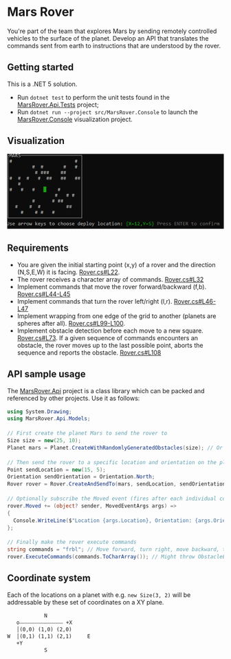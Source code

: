 # Mars Rover
You're part of the team that explores Mars by sending remotely controlled vehicles to the surface of the planet. Develop an API that translates the commands sent from earth to instructions that are understood by the rover.

## Getting started
This is a .NET 5 solution.
 * Run `dotnet test` to perform the unit tests found in the [MarsRover.Api.Tests](test/MarsRover.Api.Tests/MarsRover.Api.Tests.csproj) project;
 * Run `dotnet run --project src/MarsRover.Console` to launch the [MarsRover.Console](src/MarsRover.Console/MarsRover.Console.csproj) visualization project.

## Visualization
![visualization.gif](visualization.gif)

## Requirements
 * You are given the initial starting point (x,y) of a rover and the direction (N,S,E,W) it is facing. [Rover.cs#L22](src/MarsRover.Api/Models/Rover.cs#L22).
 * The rover receives a character array of commands. [Rover.cs#L32](src/MarsRover.Api/Models/Rover.cs#L32)
 * Implement commands that move the rover forward/backward (f,b). [Rover.cs#L44-L45](src/MarsRover.Api/Models/Rover.cs#L44-L45)
 * Implement commands that turn the rover left/right (l,r). [Rover.cs#L46-L47](src/MarsRover.Api/Models/Rover.cs#L46-L47)
 * Implement wrapping from one edge of the grid to another (planets are spheres after all). [Rover.cs#L99-L100](src/MarsRover.Api/Models/Rover.cs#L99-L100).
 * Implement obstacle detection before each move to a new square. [Rover.cs#L73](src/MarsRover.Api/Models/Rover.cs#L73). If a given sequence of commands encounters an obstacle, the rover moves up to the last possible point, aborts the sequence and reports the obstacle. [Rover.cs#L108](src/MarsRover.Api/Models/Rover.cs#L108)

## API sample usage
The [MarsRover.Api](src/MarsRover.Api/MarsRover.Api.csproj) project is a class library which can be packed and referenced by other projects. Use it as follows:
```csharp
using System.Drawing;
using MarsRover.Api.Models;

// First create the planet Mars to send the rover to
Size size = new(25, 10);
Planet mars = Planet.CreateWithRandomlyGeneratedObstacles(size); // Or Planet.CreateEmpty(size)

// Then send the rover to a specific location and orientation on the planet
Point sendLocation = new(15, 5);
Orientation sendOrientation = Orientation.North;
Rover rover = Rover.CreateAndSendTo(mars, sendLocation, sendOrientation); // Might throw ObstacleEncounteredException

// Optionally subscribe the Moved event (fires after each individual command)
rover.Moved += (object? sender, MovedEventArgs args) =>
{
  Console.WriteLine($"Location {args.Location}, Orientation: {args.Orientation}");
};

// Finally make the rover execute commands
string commands = "frbl"; // Move forward, turn right, move backward, turn left
rover.ExecuteCommands(commands.ToCharArray()); // Might throw ObstacleEncounteredException
```

## Coordinate system
Each of the locations on a planet with e.g. `new Size(3, 2)` will be addressable by these set of coordinates on a XY plane.
```
            N
   o⎯⎯⎯⎯⎯⎯⎯⎯⎯⎯⎯⎯⎯⎯⎯⎯⎯ +X
   │(0,0) (1,0) (2,0)
W  │(0,1) (1,1) (2,1)     E
   +Y
            S
```